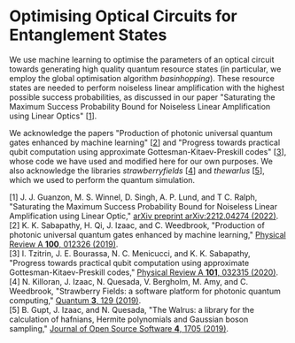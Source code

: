 # Optimising Optical Circuits for Entanglement States

We use machine learning to optimise the parameters of an optical circuit towards generating high quality quantum resource states (in particular, we employ the global optimisation algorithm *basinhopping*). These resource states are needed to perform noiseless linear amplification with the highest possible success probabilities, as discussed in our paper "Saturating the Maximum Success Probability Bound for Noiseless Linear Amplification using Linear Optics" [[1](https://doi.org/10.48550/arXiv.2212.04274)]. 

We acknowledge the papers "Production of photonic universal quantum gates enhanced by machine learning" [[2](https://doi.org/10.1103/PhysRevA.100.012326)] and "Progress towards practical qubit computation using approximate Gottesman-Kitaev-Preskill codes" [[3](https://doi.org/10.1103/PhysRevA.101.032315)], whose code we have used and modified here for our own purposes. We also acknowledge the libraries *strawberryfields* [[4](https://doi.org/10.22331/q-2019-03-11-129)] and *thewarlus* [[5](https://doi.org/10.21105/joss.01705)], which we used to perform the quantum simulation. 

[1] J. J. Guanzon, M. S. Winnel, D. Singh, A. P. Lund, and T C. Ralph, "Saturating the Maximum Success Probability Bound for Noiseless Linear Amplification using Linear Optic," [arXiv preprint arXiv:2212.04274 (2022)](https://doi.org/10.48550/arXiv.2212.04274). \
[2] K. K. Sabapathy, H. Qi, J. Izaac, and C. Weedbrook, "Production of photonic universal quantum gates enhanced by machine learning," [Physical Review A **100**, 012326 (2019)](https://doi.org/10.1103/PhysRevA.100.012326). \
[3] I. Tzitrin, J. E. Bourassa, N. C. Menicucci, and K. K. Sabapathy, "Progress towards practical qubit computation using approximate Gottesman-Kitaev-Preskill codes," [Physical Review A **101**, 032315 (2020)](https://doi.org/10.1103/PhysRevA.101.032315). \
[4] N. Killoran, J. Izaac, N. Quesada, V. Bergholm, M. Amy, and C. Weedbrook, "Strawberry Fields: a software platform for photonic quantum computing," [Quantum **3**, 129 (2019)](https://doi.org/10.22331/q-2019-03-11-129). \
[5] B. Gupt, J. Izaac, and N. Quesada, "The Walrus: a library for the calculation of hafnians, Hermite polynomials and Gaussian boson sampling," [Journal of Open Source Software **4**, 1705 (2019)](https://doi.org/10.21105/joss.01705).  
